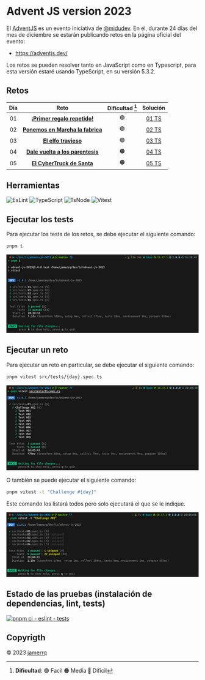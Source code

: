 # Advent JS version 2023

El [AdventJS](https://adventjs.dev/) es un evento iniciativa de
[@midudev](https://midu.dev/). En él, durante 24 días del mes de diciembre se
estarán publicando retos en la página oficial del evento:

- https://adventjs.dev/

Los retos se pueden resolver tanto en JavaScript como en Typescript, para esta
versión estaré usando TypeScript, en su versión 5.3.2.

## Retos

| Día |                                     Reto                                      | Dificultad [^1]  |                                Solución                                 |
| :-: | :---------------------------------------------------------------------------: | :--------: | :---------------------------------------------------------------------: |
| 01  |   [**¡Primer regalo repetido!**](https://adventjs.dev/es/challenges/2023/1)   |     🟢     | [01 TS](./src/challenges/01.ts) |
| 02  | [**Ponemos en Marcha la fabrica**](https://adventjs.dev/es/challenges/2023/2) |     🟢     | [02 TS](./src/challenges/02.ts) |
| 03  |       [**El elfo travieso**](https://adventjs.dev/es/challenges/2023/3)       |     🟢     | [03 TS](./src/challenges/03.ts) |
| 04  | [**Dale vuelta a los parentesis**](https://adventjs.dev/es/challenges/2023/4) |     🟠     | [04 TS](./src/challenges/04.ts) |
| 05  | [**El CyberTruck de Santa**](https://adventjs.dev/es/challenges/2023/5) |     🟠     | [05 TS](./src/challenges/05.ts) |

## Herramientas

![EsLint](https://img.shields.io/badge/-EsLint-4B32C3?style=flat-square&logo=eslint&logoColor=white)
![TypeScript](https://img.shields.io/badge/-TypeScript-007ACC?style=flat-square&logo=typescript&logoColor=white)
![TsNode](https://img.shields.io/badge/-TsNode-3178C6?style=flat-square&logo=ts-node&logoColor=white)
![Vitest](https://img.shields.io/badge/-Vitest-ADD467?style=flat-square&logo=vitest&logoColor=white)

## Ejecutar los tests

Para ejecutar los tests de los retos, se debe ejecutar el siguiente comando:

```bash
pnpm t
```
![Alt text](lib/image-2.png)

## Ejecutar un reto

Para ejecutar un reto en particular, se debe ejecutar el siguiente comando:

```bash
pnpm vitest src/tests/{day}.spec.ts
```
![Alt text](lib/image-1.png)

O también se puede ejecutar el siguiente comando:

```bash
pnpm vitest -t "Challenge #{day}"
```
Este comando los listará todos pero solo ejecutará el que se le indique.

![Alt text](lib/image.png)

## Estado de las pruebas (instalación de dependencias, lint, tests)

[![pnpm ci - eslint - tests](https://github.com/jamerrq/advent-js-2023/actions/workflows/ci-eslint.yml/badge.svg)](https://github.com/jamerrq/advent-js-2023/actions/workflows/ci-eslint.yml)

## Copyrigth

© 2023 [jamerrq](https://github.com/jamerrq)

[^1]: **Dificultad**: 🟢 Facil 🟠 Media 🔴 Dificil
